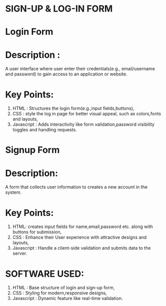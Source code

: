 # SIGN-UP & LOG-IN FORM

 # Login Form
 # Description :
A user interface where user enter their credentials(e.g., email/username and password) to gain access to an application or website.
# Key Points:
1. HTML : Structures the login form(e.g.,input fields,buttons),
2. CSS : style the log in page for better visual appeal, such as colors,fonts and layouts,
3. Javascript : Adds  interactivity like form validation,password visibility toggles and handling requests.



# Signup Form 
# Description:
   A form that collects user information to creates a new account in the system.
# Key Points:
1. HTML: creates input fields for name,email,password etc. along with buttons for submission,
2. CSS : Enhance their User experience with attractive designs and layouts,
3. Javascript : Handle a client-side validation and submits data to the server.


# SOFTWARE USED:
1. HTML : Base structure of login and sign-up form,
2. CSS : Styling for modern,responsive designs,
3. Javascript : Dynamic feature like real-time validation.
